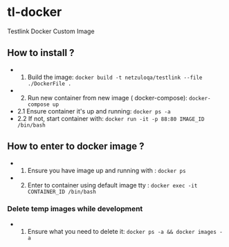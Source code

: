 # tl-docker
Testlink Docker Custom Image


## How to install ?

+ 1. Build the image: ```docker build -t netzuloqa/testlink --file ./DockerFile .```
+ 2. Run new container from new image ( docker-compose): ```docker-compose up```
+ 2.1 Ensure container it's up and running: ```docker ps -a```
+ 2.2 If not, start container with: ```docker run -it -p 88:80 IMAGE_ID /bin/bash```


## How to enter to docker image ?


+ 1. Ensure you have image up and running with : ```docker ps```
+ 2. Enter to container using default image tty : ```docker exec -it CONTAINER_ID /bin/bash```

### Delete temp images while development

+ 1. Ensure what you need to delete it: ```docker ps -a && docker images -a```

